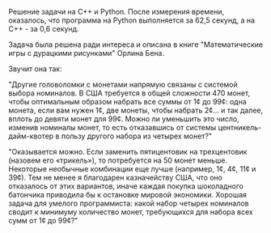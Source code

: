 Решение задачи на C++ и Python. После измерения времени, оказалось, что программа на Python выполняется за 62,5 секунд, а на C++ - за 0,6 секунд.


Задача была решена ради интереса и описана в книге "Математические игры с дурацкими рисунками" Орлина Бена. 


Звучит она так:


"Другие головоломки с монетами напрямую связаны с системой выбора номиналов. В США требуется в общей сложности 470 монет,
чтобы оптимальным образом набрать все суммы от 1¢ до 99¢: одна
монета, если вам нужен 1¢, две монеты, чтобы набрать 2¢... и так
далее, вплоть до девяти монет для 99¢. Можно ли уменьшить это
число, изменив номиналы монет, то есть отказавшись от системы 
центникель-дайм-квотер в пользу другого набора из четырех монет?"


"Оказывается можно. Если заменить пятицентовик на трехцентовик
(назовем его «трикель»), то потребуется на 50 монет меньше.
Некоторые необычные комбинации еще лучше (например, 1¢, 4¢, 11¢ и
39¢). Тем не менее я благодарен казначейству США, что оно
отказалось от этих вариантов, иначе каждая покупка шоколадного
батончика приводила бы к остановке мировой экономики.
Хорошая задача для умелого программиста: какой набор четырех
номиналов сводит к минимуму количество монет, требующихся для
набора всех сумм от 1¢ до 99¢?"
